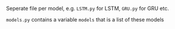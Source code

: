 Seperate file per model, e.g. `LSTM.py` for LSTM, `GRU.py` for GRU etc.

`models.py` contains a variable `models` that is a list of these models
